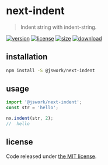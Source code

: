 # next-indent
> Indent string with indent-string.

[![version][version-image]][version-url]
[![license][license-image]][license-url]
[![size][size-image]][size-url]
[![download][download-image]][download-url]

## installation
```bash
npm install -S @jswork/next-indent
```

## usage
```js
import '@jswork/next-indent';
const str = 'hello';

nx.indent(str, 2);
//  hello
```

## license
Code released under [the MIT license](https://github.com/afeiship/next-indent/blob/master/LICENSE.txt).

[version-image]: https://img.shields.io/npm/v/@jswork/next-indent
[version-url]: https://npmjs.org/package/@jswork/next-indent

[license-image]: https://img.shields.io/npm/l/@jswork/next-indent
[license-url]: https://github.com/afeiship/next-indent/blob/master/LICENSE.txt

[size-image]: https://img.shields.io/bundlephobia/minzip/@jswork/next-indent
[size-url]: https://github.com/afeiship/next-indent/blob/master/dist/next-indent.min.js

[download-image]: https://img.shields.io/npm/dm/@jswork/next-indent
[download-url]: https://www.npmjs.com/package/@jswork/next-indent
